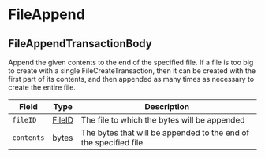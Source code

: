 # FileAppend

## FileAppendTransactionBody

‌Append the given contents to the end of the specified file. If a file is too big to create with a single FileCreateTransaction, then it can be created with the first part of its contents, and then appended as many times as necessary to create the entire file.

| Field      | Type                                                                                                                                       | Description                                                      |
| ---------- | ------------------------------------------------------------------------------------------------------------------------------------------ | ---------------------------------------------------------------- |
| `fileID`   | ​[FileID](https://github.com/theekrystallee/hedera-style-guide/blob/sdk-v1/deprecated/hedera-api/file-service/broken-reference/README.md)​ | The file to which the bytes will be appended                     |
| `contents` | ​bytes                                                                                                                                     | The bytes that will be appended to the end of the specified file |
